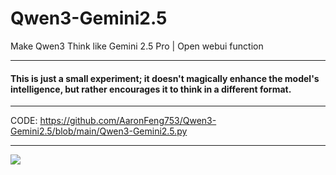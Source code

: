 # Qwen3-Gemini2.5
Make Qwen3 Think like Gemini 2.5 Pro | Open webui function

---

#### This is just a small experiment; it doesn't magically enhance the model's intelligence, but rather encourages it to think in a different format.

---

CODE: https://github.com/AaronFeng753/Qwen3-Gemini2.5/blob/main/Qwen3-Gemini2.5.py

---

![](https://github.com/AaronFeng753/Qwen3-Gemini2.5/blob/main/screenshot.png?raw=true)
